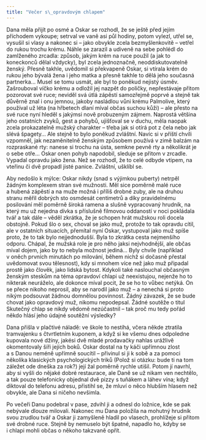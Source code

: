 ```yaml
---
title: "Večer s\_opravdovým chlapem"
---
```


Dana měla přijít po osmé a Oskar se rozhodl, že se ještě před jejím příchodem vykoupe; setrval ve vaně asi půl hodiny, potom vylezl, utřel se, vysušil si vlasy a nakonec si – jako obvykle zcela bezmyšlenkovitě – vetřel do rukou trochu krému. Náhle se zarazil a udiveně na sebe pohlédl do zamlženého zrcadla: způsob, jakým krém na ruce použil (a jak to koneckonců dělal vždycky), byl zcela jednoznačně, neoddiskutovatelně ženský. Přesně takhle, uvědomil si překvapeně Oskar, si vtírala krém do rukou jeho bývalá žena i jeho matka a přesně takhle to dělá jeho současná partnerka… Musel se tomu usmát, ale byl to poněkud nejistý úsměv. Zašrouboval víčko krému a odložil jej nazpět do poličky, nepřestávaje přitom pozorovat své ruce; neviděl svá útlá zápěstí samozřejmě poprvé a stejně tak důvěrně znal i onu jemnou, jakoby nasládlou vůni krému Palmolive, který používal už léta (na hřbetech dlaní míval občas suchou kůži) – ale přesto na své ruce nyní hleděl s jakýmsi nově probuzeným zájmem. Naprostá většina jeho ostatních zvyků, gest a pohybů, ujišťoval se v duchu, měla naopak zcela prokazatelně mužský charakter – třeba jak si otírá pot z čela nebo jak slévá špagety… Ale stejně to bylo poněkud zvláštní. Navíc si v příští chvíli vzpomněl, jak nezaměnitelně ženským způsobem používá v zimě balzám na rozpraskané rty: nanese si trochu na ústa, semkne pevně rty a několikrát je o sebe otře… Oskar onen pohyb napodobil, sleduje se přitom v zrcadle. Vypadal opravdu jako žena. Než se rozhodl, že to celé odbyde vtipem, na vteřinu či dvě propadl jisté panice. Zvláštní, ušklíbl se.

Aby nedošlo k mýlce: Oskar nikdy (snad s výjimkou puberty) netrpěl žádným komplexem stran své mužnosti. Měl sice poměrně malé ruce a hubená zápěstí a na muže možná i příliš drobné zuby, ale na druhou stranu měřil dobrých sto osmdesát centimetrů a díky pravidelnému posilování měl poměrně široká ramena a slušně vypracovaný hrudník, na který mu už nejedna dívka s příslušně filmovou oddaností v noci pokládala tvář a tak dále – věděl zkrátka, že je schopen hrát mužskou roli docela obstojně. Pokud šlo o sex, choval se jako muž, protože to tak opravdu cítil, ale v ostatních situacích, přemítal nyní Oskar, vystupoval jako muž spíše proto, že to tak bylo nejjednodušší. Byla to zkrátka cesta nejmenšího odporu. Chápal, že mužská role je pro něho jaksi nejvhodnější, ale občas míval dojem, jako by to nebyla možnost jediná… Byly chvíle (například v oněch prvních minutách po milování, během nichž si dočasně přestal uvědomovat svou tělesnost), kdy si mnohem více než jako muž připadal prostě jako člověk, jako lidská bytost. Kdykoli také naslouchal občasným ženským steskům na téma opravdoví chlapi už neexistujou, nejenže ho to nikterak neuráželo, ale dokonce míval pocit, že se ho to vůbec netýká. On se přece nikoho neprosil, aby se narodil jako muž – a nenechá si proto nikým podsouvat žádnou domnělou povinnost. Žádný závazek, že se bude chovat jako opravdový muž, nikomu nepodepsal. Žádné soutěže o titul Skutečný chlap se nikdy vědomě nezúčastnil – tak proč mu tedy pořád někdo hlásí jeho údajné soutěžní výsledky?

Dana přišla v plačtivé náladě: ve škole to nestíhá, včera někde ztratila tramvajenku s čtvrtletním kuponem, a když si ke všemu dnes odpoledne kupovala nové džíny, jakési dvě mladé prodavačky nahlas urážlivě okomentovaly šíři jejích boků. Oskar dostal na ty káči upřímnou zlost a s Danou neméně upřímně soucítil – přivinul si ji k sobě a za pomoci několika klasických psychologických triků (Polož si otázku: bude ti na tom záležet ode dneška za rok?) její žal poměrně rychle utišil. Potom jí navrhl, aby si vyšli do nějaké dobré restaurace, ale Daně se už nikam ven nechtělo, a tak pouze telefonicky objednal dvě pizzy s tuňákem a láhev vína; když diktoval do telefonu adresu, přistihl se, že mluví o něco hlubším hlasem než obvykle, ale Dana si ničeho nevšimla.

Po večeři Danu podebral v pase, zdvihl ji a odnesl do ložnice, kde se pak nebývale dlouze milovali. Nakonec mu Dana položila na mohutný hrudník svou zrudlou tvář a Oskar ji zamyšleně hladil po vlasech, prohlížeje si přitom své drobné ruce. Stejně by nemuselo být špatné, napadlo ho, kdyby se i chlapi mohli občas o někoho takzvaně opřít.

